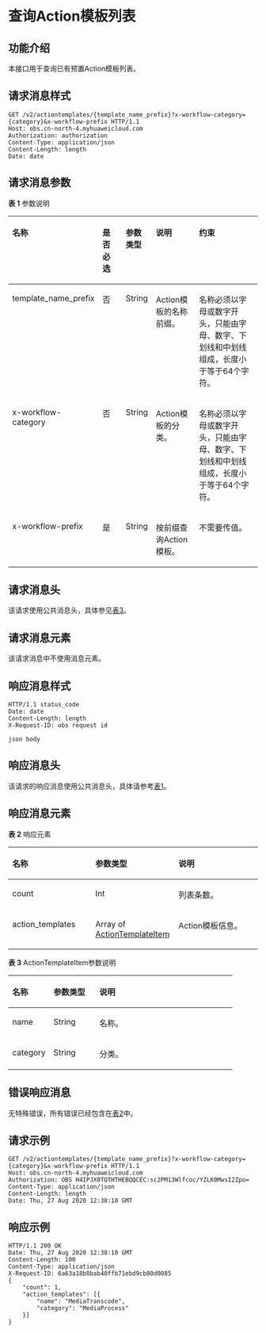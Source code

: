 # 查询Action模板列表<a name="obs_04_0134"></a>

## 功能介绍<a name="section75005621314"></a>

本接口用于查询已有预置Action模板列表。

## 请求消息样式<a name="section1269151616216"></a>

```
GET /v2/actiontemplates/{template_name_prefix}?x-workflow-category={category}&x-workflow-prefix HTTP/1.1
Host: obs.cn-north-4.myhuaweicloud.com 
Authorization: authorization
Content-Type: application/json
Content-Length: length
Date: date
```

## 请求消息参数<a name="section550318615136"></a>

**表 1**  参数说明

<a name="table52631931376"></a>
<table><thead align="left"><tr id="row1726313312719"><th class="cellrowborder" valign="top" width="17.79%" id="mcps1.2.6.1.1"><p id="p162633318720"><a name="p162633318720"></a><a name="p162633318720"></a>名称</p>
</th>
<th class="cellrowborder" valign="top" width="12.030000000000001%" id="mcps1.2.6.1.2"><p id="p226343111718"><a name="p226343111718"></a><a name="p226343111718"></a>是否必选</p>
</th>
<th class="cellrowborder" valign="top" width="9.48%" id="mcps1.2.6.1.3"><p id="p32639311775"><a name="p32639311775"></a><a name="p32639311775"></a>参数类型</p>
</th>
<th class="cellrowborder" valign="top" width="21.43%" id="mcps1.2.6.1.4"><p id="p202637311672"><a name="p202637311672"></a><a name="p202637311672"></a>说明</p>
</th>
<th class="cellrowborder" valign="top" width="39.269999999999996%" id="mcps1.2.6.1.5"><p id="p1626312311376"><a name="p1626312311376"></a><a name="p1626312311376"></a>约束</p>
</th>
</tr>
</thead>
<tbody><tr id="row142634311673"><td class="cellrowborder" valign="top" width="17.79%" headers="mcps1.2.6.1.1 "><p id="p7481165814816"><a name="p7481165814816"></a><a name="p7481165814816"></a>template_name_prefix</p>
</td>
<td class="cellrowborder" valign="top" width="12.030000000000001%" headers="mcps1.2.6.1.2 "><p id="p9482195819815"><a name="p9482195819815"></a><a name="p9482195819815"></a>否</p>
</td>
<td class="cellrowborder" valign="top" width="9.48%" headers="mcps1.2.6.1.3 "><p id="p1948295818810"><a name="p1948295818810"></a><a name="p1948295818810"></a>String</p>
</td>
<td class="cellrowborder" valign="top" width="21.43%" headers="mcps1.2.6.1.4 "><p id="p848212584817"><a name="p848212584817"></a><a name="p848212584817"></a>Action模板的名称前缀。</p>
</td>
<td class="cellrowborder" valign="top" width="39.269999999999996%" headers="mcps1.2.6.1.5 "><p id="p154821858285"><a name="p154821858285"></a><a name="p154821858285"></a>名称必须以字母或数字开头，只能由字母、数字、下划线和中划线组成，长度小于等于64个字符。</p>
</td>
</tr>
<tr id="row815594844814"><td class="cellrowborder" valign="top" width="17.79%" headers="mcps1.2.6.1.1 "><p id="p1457984944816"><a name="p1457984944816"></a><a name="p1457984944816"></a>x-workflow-category</p>
</td>
<td class="cellrowborder" valign="top" width="12.030000000000001%" headers="mcps1.2.6.1.2 "><p id="p18579144913489"><a name="p18579144913489"></a><a name="p18579144913489"></a>否</p>
</td>
<td class="cellrowborder" valign="top" width="9.48%" headers="mcps1.2.6.1.3 "><p id="p185791949184817"><a name="p185791949184817"></a><a name="p185791949184817"></a>String</p>
</td>
<td class="cellrowborder" valign="top" width="21.43%" headers="mcps1.2.6.1.4 "><p id="p14579154924818"><a name="p14579154924818"></a><a name="p14579154924818"></a>Action模板的分类。</p>
</td>
<td class="cellrowborder" valign="top" width="39.269999999999996%" headers="mcps1.2.6.1.5 "><p id="p257919490484"><a name="p257919490484"></a><a name="p257919490484"></a>名称必须以字母或数字开头，只能由字母、数字、下划线和中划线组成，长度小于等于64个字符。</p>
</td>
</tr>
<tr id="row188666612225"><td class="cellrowborder" valign="top" width="17.79%" headers="mcps1.2.6.1.1 "><p id="p5866969225"><a name="p5866969225"></a><a name="p5866969225"></a>x-workflow-prefix</p>
</td>
<td class="cellrowborder" valign="top" width="12.030000000000001%" headers="mcps1.2.6.1.2 "><p id="p786619610225"><a name="p786619610225"></a><a name="p786619610225"></a>是</p>
</td>
<td class="cellrowborder" valign="top" width="9.48%" headers="mcps1.2.6.1.3 "><p id="p786613620223"><a name="p786613620223"></a><a name="p786613620223"></a>String</p>
</td>
<td class="cellrowborder" valign="top" width="21.43%" headers="mcps1.2.6.1.4 "><p id="p386666112218"><a name="p386666112218"></a><a name="p386666112218"></a>按前缀查询Action模板。</p>
</td>
<td class="cellrowborder" valign="top" width="39.269999999999996%" headers="mcps1.2.6.1.5 "><p id="p15866196202210"><a name="p15866196202210"></a><a name="p15866196202210"></a>不需要传值。</p>
</td>
</tr>
</tbody>
</table>

## 请求消息头<a name="section742141334119"></a>

该请求使用公共消息头，具体参见[表3](构造请求.md#table25197309)。

## 请求消息元素<a name="section328020178411"></a>

该请求消息中不使用消息元素。

## 响应消息样式<a name="section1621418229411"></a>

```
HTTP/1.1 status_code 
Date: date 
Content-Length: length 
X-Request-ID: obs request id

json body
```

## 响应消息头<a name="section860418331331"></a>

该请求的响应消息使用公共消息头，具体请参考[表1](返回结果.md#d0e686)。

## 响应消息元素<a name="section17620036739"></a>

**表 2**  响应元素

<a name="table042355032"></a>
<table><thead align="left"><tr id="row12423551133"><th class="cellrowborder" valign="top" width="33.33333333333333%" id="mcps1.2.4.1.1"><p id="p94219558313"><a name="p94219558313"></a><a name="p94219558313"></a>名称</p>
</th>
<th class="cellrowborder" valign="top" width="33.33333333333333%" id="mcps1.2.4.1.2"><p id="p6421557317"><a name="p6421557317"></a><a name="p6421557317"></a>参数类型</p>
</th>
<th class="cellrowborder" valign="top" width="33.33333333333333%" id="mcps1.2.4.1.3"><p id="p64217551034"><a name="p64217551034"></a><a name="p64217551034"></a>说明</p>
</th>
</tr>
</thead>
<tbody><tr id="row44217551311"><td class="cellrowborder" valign="top" width="33.33333333333333%" headers="mcps1.2.4.1.1 "><p id="p124211551939"><a name="p124211551939"></a><a name="p124211551939"></a>count</p>
</td>
<td class="cellrowborder" valign="top" width="33.33333333333333%" headers="mcps1.2.4.1.2 "><p id="p1742555130"><a name="p1742555130"></a><a name="p1742555130"></a>Int</p>
</td>
<td class="cellrowborder" valign="top" width="33.33333333333333%" headers="mcps1.2.4.1.3 "><p id="p174316558318"><a name="p174316558318"></a><a name="p174316558318"></a>列表条数。</p>
</td>
</tr>
<tr id="row1143115514317"><td class="cellrowborder" valign="top" width="33.33333333333333%" headers="mcps1.2.4.1.1 "><p id="p1343125518316"><a name="p1343125518316"></a><a name="p1343125518316"></a>action_templates</p>
</td>
<td class="cellrowborder" valign="top" width="33.33333333333333%" headers="mcps1.2.4.1.2 "><p id="p1843165520314"><a name="p1843165520314"></a><a name="p1843165520314"></a>Array of <a href="#table6565174183715">ActionTemplateItem</a></p>
</td>
<td class="cellrowborder" valign="top" width="33.33333333333333%" headers="mcps1.2.4.1.3 "><p id="p154395518316"><a name="p154395518316"></a><a name="p154395518316"></a>Action模板信息。</p>
</td>
</tr>
</tbody>
</table>

**表 3**  ActionTemplateItem参数说明

<a name="table6565174183715"></a>
<table><thead align="left"><tr id="row8565641203714"><th class="cellrowborder" valign="top" width="18.421842184218423%" id="mcps1.2.4.1.1"><p id="p2565134118375"><a name="p2565134118375"></a><a name="p2565134118375"></a>名称</p>
</th>
<th class="cellrowborder" valign="top" width="20.49204920492049%" id="mcps1.2.4.1.2"><p id="p65661416370"><a name="p65661416370"></a><a name="p65661416370"></a>参数类型</p>
</th>
<th class="cellrowborder" valign="top" width="61.08610861086109%" id="mcps1.2.4.1.3"><p id="p156616412371"><a name="p156616412371"></a><a name="p156616412371"></a>说明</p>
</th>
</tr>
</thead>
<tbody><tr id="row6584105112913"><td class="cellrowborder" valign="top" width="18.421842184218423%" headers="mcps1.2.4.1.1 "><p id="p15852051182916"><a name="p15852051182916"></a><a name="p15852051182916"></a>name</p>
</td>
<td class="cellrowborder" valign="top" width="20.49204920492049%" headers="mcps1.2.4.1.2 "><p id="p3585155110294"><a name="p3585155110294"></a><a name="p3585155110294"></a>String</p>
</td>
<td class="cellrowborder" valign="top" width="61.08610861086109%" headers="mcps1.2.4.1.3 "><p id="p165854513290"><a name="p165854513290"></a><a name="p165854513290"></a>名称。</p>
</td>
</tr>
<tr id="row15757718123018"><td class="cellrowborder" valign="top" width="18.421842184218423%" headers="mcps1.2.4.1.1 "><p id="p62531830203610"><a name="p62531830203610"></a><a name="p62531830203610"></a>category</p>
</td>
<td class="cellrowborder" valign="top" width="20.49204920492049%" headers="mcps1.2.4.1.2 "><p id="p5402204541811"><a name="p5402204541811"></a><a name="p5402204541811"></a>String</p>
</td>
<td class="cellrowborder" valign="top" width="61.08610861086109%" headers="mcps1.2.4.1.3 "><p id="p17253113013612"><a name="p17253113013612"></a><a name="p17253113013612"></a>分类。</p>
</td>
</tr>
</tbody>
</table>

## 错误响应消息<a name="section7764153911311"></a>

无特殊错误，所有错误已经包含在[表2](错误码.md#d0e843)中。

## 请求示例<a name="section164326442030"></a>

```
GET /v2/actiontemplates/{template_name_prefix}?x-workflow-category={category}&x-workflow-prefix HTTP/1.1
Host: obs.cn-north-4.myhuaweicloud.com 
Authorization: OBS H4IPJX0TQTHTHEBQQCEC:sc2PM13Wlfcoc/YZLK0MwsI2Zpo=
Content-Type: application/json
Content-Length: length
Date: Thu, 27 Aug 2020 12:38:10 GMT
```

## 响应示例<a name="section145191611316"></a>

```
HTTP/1.1 200 OK 
Date: Thu, 27 Aug 2020 12:38:10 GMT 
Content-Length: 100
Content-Type: application/json
X-Request-ID: 6a63a18b8bab40ffb71ebd9cb80d0085
{
    "count": 1,
    "action_templates": [{
        "name": "MediaTranscode",
        "category": "MediaProcess"
    }]
}
```

